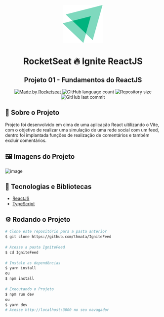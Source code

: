 <!-- Logotipo -->
<div align="center">
  <img src="./src/Assets/ignite-logo.svg">
</div>

<!-- Title -->
<h1 align="center"> RocketSeat 🔥 Ignite ReactJS </h1>

<!-- Subtitle -->
<h2 align="center"> Projeto 01 - Fundamentos do ReactJS </h2>

<!-- Badges -->
<p align="center">
  <a href="https://rocketseat.com.br">
    <img alt="Made by Rocketseat" src="https://img.shields.io/badge/made%20by-Rocketseat-%2306b656?style=flat-square">
  </a>
  <img alt="GitHub language count" src="https://img.shields.io/github/languages/count/brunoemferreira/rocketseat-ignite-dt-money?color=%2304D361?style=flat-square">
  <img alt="Repository size" src="https://img.shields.io/github/repo-size/brunoemferreira/rocketseat-ignite-dt-money?style=flat-square">
  <img alt="GitHub last commit" src="https://img.shields.io/github/last-commit/brunoemferreira/rocketseat-ignite-dt-money?style=flat-square">
</p>

<!-- Sobre o Projeto -->
## 🚀 Sobre o Projeto
Projeto foi desenvolvido em cima de uma aplicação React ultilizando o Vite, com o objetivo de realizar uma simulação de uma rede social com um feed, dentro foi implantada funções de realização de comentários e também excluir comentários.

## 🖼️ Imagens do Projeto

  ![image](https://user-images.githubusercontent.com/112018277/221916546-f178250e-164e-4ed3-90a1-de80c1ecfacf.png)



## 🧰 Tecnologias e Bibliotecas

* [ReactJS](https://pt-br.reactjs.org/tutorial/tutorial.html)
* [TypeScript](https://www.typescriptlang.org/)

## ⚙️ Rodando o Projeto
```bash
# Clone este repositório para a pasta anterior
$ git clone https://github.com/thmata/IgniteFeed

# Acesse a pasta IgniteFeed
$ cd IgniteFeed

# Instale as dependências
$ yarn install
ou
$ npm install

# Executando o Projeto
$ npm run dev 
ou
$ yarn dev
# Acesse http://localhost:3000 no seu navagador
```

